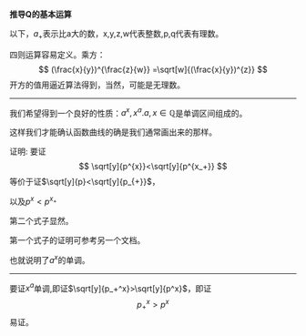 
**推导Q的基本运算**

以下，$a_{+}$表示比a大的数，x,y,z,w代表整数,p,q代表有理数。

四则运算容易定义。乘方：
$$
(\frac{x}{y})^{\frac{z}{w}}
=\sqrt[w]{(\frac{x}{y})^{z}}
$$
开方的值用逼近算法得到，当然，可能是无理数。

---
我们希望得到一个良好的性质：$a^x,x^a. a,x\in \mathbb{Q}$是单调区间组成的。


这样我们才能确认函数曲线的确是我们通常画出来的那样。





证明:
要证
$$
\sqrt[y]{p^{x}}<\sqrt[y]{p^{x_+}}
$$
等价于证$\sqrt[y]{p}<\sqrt[y]{p_{+}}$，

以及$p^x<p^{x_+}$

第二个式子显然。

第一个式子的证明可参考另一个文档。

也就说明了$a^x$的单调。

---
要证$x^a$单调,即证$\sqrt[y]{p_+^x}>\sqrt[y]{p^x}$，即证
$$p_+^x>p^x$$
易证。





